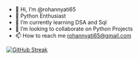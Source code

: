 - 👋 Hi, I’m @rohannyati65
- 👀 Python Enthusiast
- 🌱 I’m currently learning DSA and Sql
- 💞️ I’m looking to collaborate on Python Projects
- 📫 How to reach me rohannyati65@gmail.com

[![GitHub Streak](https://github-readme-streak-stats.herokuapp.com/?user=rohannyati65&theme=chartreuse-dark)](https://git.io/streak-stats)

<!---
rohannyati65/rohannyati65 is a ✨ special ✨ repository because its `README.md` (this file) appears on your GitHub profile.
You can click the Preview link to take a look at your changes.
--->

